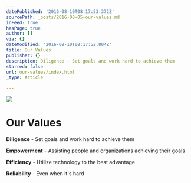 ```yaml
---
datePublished: '2016-08-10T08:17:53.372Z'
sourcePath: _posts/2016-08-05-our-values.md
inFeed: true
hasPage: true
author: []
via: {}
dateModified: '2016-08-10T08:17:52.804Z'
title: Our Values
publisher: {}
description: Diligence - Set goals and work hard to achieve them
starred: false
url: our-values/index.html
_type: Article

---
```

![](https://the-grid-user-content.s3-us-west-2.amazonaws.com/ec86fe0b-00e5-458b-9554-85115281269a.jpg)

# Our Values

**Diligence** - Set goals and work hard to achieve them

**Empowerment** - Assisting people and organizations achieving their goals

**Efficiency** - Utilize technology to the best advantage

**Reliability** - Even when it's hard